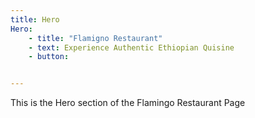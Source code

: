 ```yaml
---
title: Hero
Hero:
    - title: "Flamigno Restaurant"
    - text: Experience Authentic Ethiopian Quisine
    - button: 


---
```


This is the Hero section of the Flamingo Restaurant Page